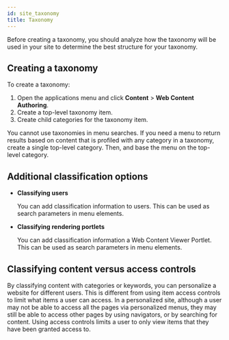 ```yaml
---
id: site_taxonomy
title: Taxonomy
---
```


Before creating a taxonomy, you should analyze how the taxonomy will be used in your site to determine the best structure for your taxonomy.

## Creating a taxonomy

To create a taxonomy:

1.  Open the applications menu and click **Content** \> **Web Content Authoring**.
2.  Create a top-level taxonomy item.
3.  Create child categories for the taxonomy item.

You cannot use taxonomies in menu searches. If you need a menu to return results based on content that is profiled with any category in a taxonomy, create a single top-level category. Then, and base the menu on the top-level category.

## Additional classification options

-   **Classifying users**

    You can add classification information to users. This can be used as search parameters in menu elements.

-   **Classifying rendering portlets**

    You can add classification information a Web Content Viewer Portlet. This can be used as search parameters in menu elements.


## Classifying content versus access controls

By classifying content with categories or keywords, you can personalize a website for different users. This is different from using item access controls to limit what items a user can access. In a personalized site, although a user may not be able to access all the pages via personalized menus, they may still be able to access other pages by using navigators, or by searching for content. Using access controls limits a user to only view items that they have been granted access to.

<!-- 
**Related information**  


[Creating a taxonomy](../panel_help/wcm_dev_profiling_taxonomy_creating.md)

[Content Template Catalog 4.4](../ctc/ctc_intro.md) -->

